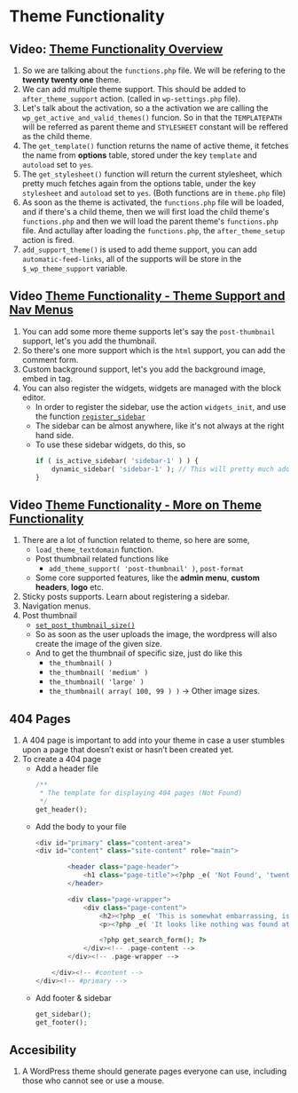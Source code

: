 # Theme Functionality

## Video: [Theme Functionality Overview](https://www.youtube.com/watch?v=D6nb0sQiLqE)
1. So we are talking about the `functions.php` file. We will be refering to the **twenty twenty one** theme.
2. We can add multiple theme support. This should be added to `after_theme_support` action. (called in `wp-settings.php` file). 
3. Let's talk about the activation, so a the activation we are calling the `wp_get_active_and_valid_themes()` funcion. So in that the `TEMPLATEPATH` will be referred as parent theme and `STYLESHEET` constant will be reffered as the child theme.
4. The `get_template()` function returns the name of active theme, it fetches the name from **options** table, stored under the key `template` and `autoload` set to `yes`.
5. The `get_stylesheet()` function will return the current stylesheet, which pretty much fetches again from the options table, under the key `stylesheet` and `autoload` set to `yes`. (Both functions are in `theme.php` file)
6. As soon as the theme is activated, the `functions.php` file will be loaded, and if there's a child theme, then we will first load the child theme's `functions.php` and then we will load the parent theme's `functions.php` file. And actullay after loading the `functions.php`, the `after_theme_setup` action is fired.
7. `add_support_theme()` is used to add theme support, you can add `automatic-feed-links`, all of the supports will be store in the `$_wp_theme_support` variable.

## Video [Theme Functionality - Theme Support and Nav Menus](https://www.youtube.com/watch?v=N04AHXY04fc)
1. You can add some more theme supports let's say the `post-thumbnail` support, let's you add the thumbnail.
2. So there's one more support which is the `html` support, you can add the comment form.
3. Custom background support, let's you add the background image, embed in <body> tag.
4. You can also register the widgets, widgets are managed with the block editor. 
    - In order to register the sidebar, use the action `widgets_init`, and use the function [`register_sidebar`](https://developer.wordpress.org/reference/functions/register_sidebar/)
    - The sidebar can be almost anywhere, like it's not always at the right hand side.
    - To use these sidebar widgets, do this, so 
        ```php
        if ( is_active_sidebar( 'sidebar-1' ) ) {
            dynamic_sidebar( 'sidebar-1' ); // This will pretty much add your widget / sidebar
        }
        ```

## Video [Theme Functionality - More on Theme Functionality](https://www.youtube.com/watch?v=eE6dl7EQcCU)
1. There are a lot of function related to theme, so here are some,
    - `load_theme_textdomain` function.
    - Post thumbnail related functions like
        - `add_theme_support( 'post-thumbnail' )`, `post-format`
    - Some core supported features, like the **admin menu**, **custom headers**, **logo** etc.
2. Sticky posts supports. Learn about registering a sidebar.
3. Navigation menus.
4. Post thumbnail
    - [`set_post_thumbnail_size()`]()
    - So as soon as the user uploads the image, the wordpress will also create the image of the given size.
    - And to get the thumbnail of specific size, just do like this
        - `the_thumbnail( )`
        - `the_thumbnail( 'medium' )`
        - `the_thumbnail( 'large' )`
        - `the_thumbnail( array( 100, 99 ) )` -> Other image sizes.
        





## 404 Pages
1. A 404 page is important to add into your theme in case a user stumbles upon a page that doesn’t exist or hasn’t been created yet.
2. To create a 404 page
    - Add a header file
        ```php
        /**
         * The template for displaying 404 pages (Not Found)
         */
        get_header();
        ```
    - Add the body to your file
        ```php
        <div id="primary" class="content-area">
		<div id="content" class="site-content" role="main">

                <header class="page-header">
                    <h1 class="page-title"><?php _e( 'Not Found', 'twentythirteen' ); ?></h1>
                </header>

                <div class="page-wrapper">
                    <div class="page-content">
                        <h2><?php _e( 'This is somewhat embarrassing, isn’t it?', 'twentythirteen' ); ?></h2>
                        <p><?php _e( 'It looks like nothing was found at this location. Maybe try a search?', 'twentythirteen' ); ?></p>

                        <?php get_search_form(); ?>
                    </div><!-- .page-content -->
                </div><!-- .page-wrapper -->

            </div><!-- #content -->
        </div><!-- #primary -->
        ```
    - Add footer & sidebar
        ```php
        get_sidebar();
        get_footer();
        ```

## Accesibility
1. A WordPress theme should generate pages everyone can use, including those who cannot see or use a mouse.

    